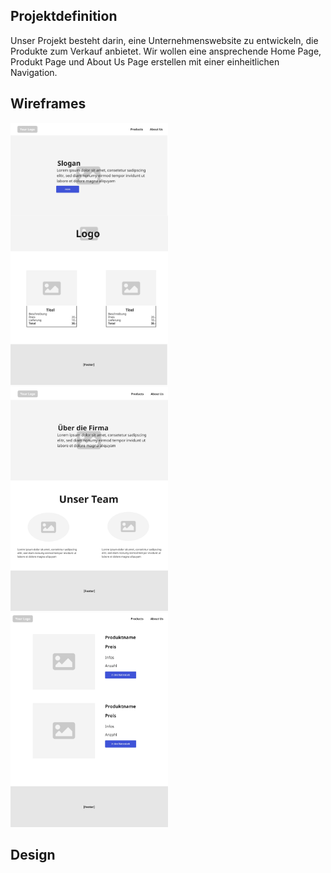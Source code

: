 ## Projektdefinition

Unser Projekt besteht darin, eine Unternehmenswebsite zu entwickeln, die Produkte zum Verkauf anbietet. Wir wollen eine ansprechende Home Page, Produkt Page und About Us Page erstellen mit einer einheitlichen Navigation.

## Wireframes

<img src="./images/wireframe-homepage.jpg" width=50%/>
<br/>
<img src="./images/wireframe-about.jpg" width=50%/>
<br/>
<img src="./images/wireframe-productpage.jpg" width=50%/>

## Design

